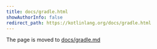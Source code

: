 ```yaml
---
title: docs/gradle.html
showAuthorInfo: false
redirect_path: https://kotlinlang.org/docs/gradle.html
---
```


The page is moved to [docs/gradle.md](docs/gradle.md)
